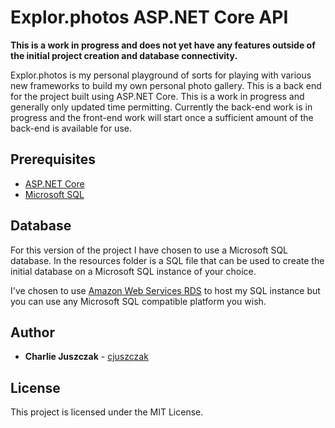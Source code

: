 
# Explor.photos ASP.NET Core API

**This is a work in progress and does not yet have any features outside of the initial project creation and database connectivity.**

Explor.photos is my personal playground of sorts for playing with various new frameworks to build my own personal photo gallery. This is a back end for the project built using ASP.NET Core. This is a work in progress and generally only updated time permitting. Currently the back-end work is in progress and the front-end work will start once a sufficient amount of the back-end is available for use.

## Prerequisites

* [ASP.NET Core](https://www.asp.net/core/overview/aspnet-vnext)
* [Microsoft SQL](https://www.microsoft.com/en-us/sql-server/)

## Database

For this version of the project I have chosen to use a Microsoft SQL database. In the resources folder is a SQL file that can be used to create the initial database on a Microsoft SQL instance of your choice.

I've chosen to use [Amazon Web Services RDS](https://aws.amazon.com/rds/) to host my SQL instance but you can use any Microsoft SQL compatible platform you wish.

## Author

* **Charlie Juszczak** - [cjuszczak](https://github.com/cjuszczak)

## License

This project is licensed under the MIT License.

